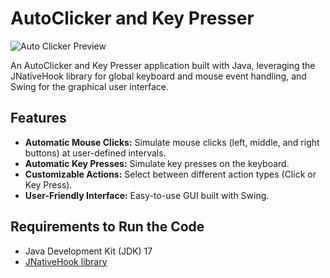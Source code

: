 # AutoClicker and Key Presser
![Auto Clicker Preview](https://github.com/user-attachments/assets/a5e4b105-85ca-47b1-8e30-ecee1665263b)


An AutoClicker and Key Presser application built with Java, leveraging the JNativeHook library for global keyboard and mouse event handling, and Swing for the graphical user interface.

## Features

- **Automatic Mouse Clicks:** Simulate mouse clicks (left, middle, and right buttons) at user-defined intervals.
- **Automatic Key Presses:** Simulate key presses on the keyboard.
- **Customizable Actions:** Select between different action types (Click or Key Press).
- **User-Friendly Interface:** Easy-to-use GUI built with Swing.

## Requirements to Run the Code

- Java Development Kit (JDK) 17
- [JNativeHook library](https://github.com/kwhat/jnativehook)
